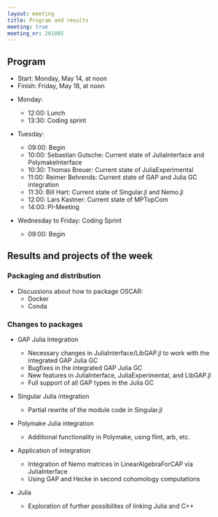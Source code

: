 ```yaml
---
layout: meeting
title: Program and results
meeting: true
meeting_nr: 201805
---
```



## Program
* Start: Monday, May 14, at noon
* Finish: Friday, May 18, at noon

- Monday:
  - 12:00: Lunch
  - 13:30: Coding sprint

- Tuesday:
  - 09:00: Begin
  - 10:00: Sebastian Gutsche: Current state of JuliaInterface and PolymakeInterface
  - 10:30: Thomas Breuer: Current state of JuliaExperimental
  - 11:00: Reimer Behrends: Current state of GAP and Julia GC integration
  - 11:30: Bill Hart: Current state of Singular.jl and Nemo.jl
  - 12:00: Lars Kastner: Current state of MPTopCom
  - 14:00: PI-Meeting

- Wednesday to Friday: Coding Sprint
  - 09:00: Begin

## Results and projects of the week

### Packaging and distribution

- Discussions about how to package OSCAR:
  - Docker
  - Conda

### Changes to packages

- GAP Julia Integration
  - Necessary changes in JuliaInterface/LibGAP.jl to work with the integrated GAP Julia GC
  - Bugfixes in the integrated GAP Julia GC
  - New features in JuliaInterface, JuliaExperimental, and LibGAP.jl
  - Full support of all GAP types in the Julia GC

- Singular Julia integration
  - Partial rewrite of the module code in Singular.jl

- Polymake Julia integration
  - Additional functionality in Polymake, using flint, arb, etc.

- Application of integration
  - Integration of Nemo matrices in LinearAlgebraForCAP via JuliaInterface
  - Using GAP and Hecke in second cohomology computations

- Julia 
  - Exploration of further possibilites of linking Julia and C++
